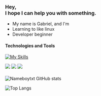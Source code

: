 <div>
  <h3 style="text-alight: center;">
    Hey, <br> I hope I can help you with something.
  </h3>
</div>

- My name is Gabriel, and I'm
- Learning to like linux
- Developer beginner

<div>
  <h4>
    Technologies and Tools
  </h4>
</div>

[![My Skills](https://skillicons.dev/icons?i=js,c,html,css,linux,mint,windows,vscode,linkedin,discord)](https://skillicons.dev)

<div>
<a href="https://instagram.com/gablc._" target="_blank"><img loading="lazy" src="https://img.shields.io/badge/-Instagram-%23E4405F?style=for-the-badge&logo=instagram&logoColor=white" target="_blank"></a>
<a href = "mailto:contato@seu-usuário-aqui"><img loading="lazy" src="https://img.shields.io/badge/Gmail-D14836?style=for-the-badge&logo=gmail&logoColor=white" target="_blank"></a>
<a href="https://www.linkedin.com/in/seu-usuário-linkedln-aqui" target="_blank"><img loading="lazy" src="https://img.shields.io/badge/-LinkedIn-%230077B5?style=for-the-badge&logo=linkedin&logoColor=white" target="_blank"></a>   
</div>

<div>
    <section style="margin-top:20px;">

![Nameboytxt GitHub stats](https://github-readme-stats.vercel.app/api?username=nameboytxt&hide=contribs,prs&theme=gruvbox)
    </section>

<section class="stats-top">

![Top Langs](https://github-readme-stats.vercel.app/api/top-langs/?username=nameboytxt&layout=compact&theme=gruvbox)
</section>

</div>
